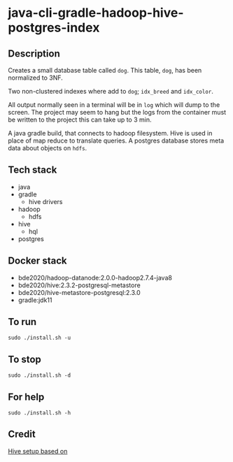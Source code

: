# java-cli-gradle-hadoop-hive-postgres-index

## Description
Creates a small database table
called `dog`. This table, `dog`, has been normalized to 3NF.

Two non-clustered indexes where add to `dog`; `idx_breed`
and `idx_color`.

All output normally
seen in a terminal will be in `log` which will dump to the screen. The project may seem to hang but the logs from the container must be written to the project this can take up to 3 min.

A java gradle build, that connects to hadoop filesystem.
Hive is used in place of map reduce to translate queries.
A postgres database stores meta data about objects on `hdfs`.

## Tech stack
- java
- gradle
  - hive drivers
- hadoop
  - hdfs
- hive
  - hql
- postgres

## Docker stack
- bde2020/hadoop-datanode:2.0.0-hadoop2.7.4-java8
- bde2020/hive:2.3.2-postgresql-metastore
- bde2020/hive-metastore-postgresql:2.3.0
- gradle:jdk11

## To run
`sudo ./install.sh -u`

## To stop
`sudo ./install.sh -d`

## For help
`sudo ./install.sh -h`

## Credit
[Hive setup based on](https://hshirodkar.medium.com/apache-hive-on-docker-4d7280ac6f8e)
